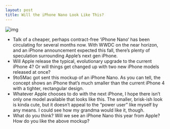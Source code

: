 ```yaml
---
layout: post
title: Will the iPhone Nano Look Like This?
---
```

![img](http://media.idownloadblog.com/wp-content/uploads/2011/05/iPhone-Nano-N97-e1306553159518.jpeg)
* Talk of a cheaper, perhaps contract-free ‘iPhone Nano‘ has been circulating for several months now. With WWDC on the near horizon, and an iPhone announcement expected this fall, there’s plenty of speculation surrounding Apple’s next gen iPhone.
* Will Apple release the typical, evolutionary upgrade to the current iPhone 4? Or will things get changed up with two new iPhone models released at once?
* 9to5Mac got sent this mockup of an iPhone Nano. As you can tell, the concept shows an iPhone that’s much smaller than the current iPhone 4 with a tighter, rectangular design.
* Whatever Apple chooses to do with the next iPhone, I hope there isn’t only one model available that looks like this. The smaller, brisk-ish look is kinda cute, but it doesn’t appeal to the “power user” like myself by any means. I could see how my grandma would like it, though.
* What do you think? Will we see an iPhone Nano this year from Apple? How do you like the above mockup?

